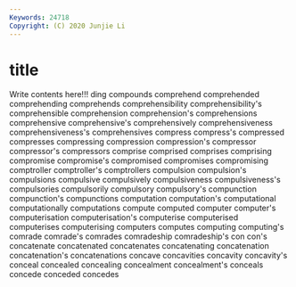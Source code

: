 ```yaml
---
Keywords: 24718
Copyright: (C) 2020 Junjie Li
---
```


# title

Write contents here!!!
ding
compounds 
comprehend 
comprehended 
comprehending 
comprehends 
comprehensibility 
comprehensibility's 
comprehensible 
comprehension 
comprehension's
comprehensions 
comprehensive 
comprehensive's 
comprehensively 
comprehensiveness 
comprehensiveness's 
comprehensives 
compress 
compress's 
compressed
compresses 
compressing 
compression 
compression's 
compressor 
compressor's 
compressors 
comprise 
comprised 
comprises
comprising 
compromise 
compromise's 
compromised 
compromises 
compromising 
comptroller 
comptroller's 
comptrollers 
compulsion
compulsion's 
compulsions 
compulsive 
compulsively 
compulsiveness 
compulsiveness's 
compulsories 
compulsorily 
compulsory 
compulsory's
compunction 
compunction's 
compunctions 
computation 
computation's 
computational 
computationally 
computations 
compute 
computed
computer 
computer's 
computerisation 
computerisation's 
computerise 
computerised 
computerises 
computerising 
computers 
computes
computing 
computing's 
comrade 
comrade's 
comrades 
comradeship 
comradeship's 
con 
con's 
concatenate
concatenated 
concatenates 
concatenating 
concatenation 
concatenation's 
concatenations 
concave 
concavities 
concavity 
concavity's
conceal 
concealed 
concealing 
concealment 
concealment's 
conceals 
concede 
conceded 
concedes 
